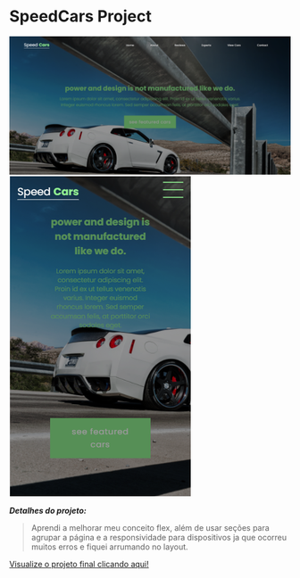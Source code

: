 # SpeedCars Project

<img src="pc.png">
<img src="mobile.png">


***Detalhes do projeto:***
>Aprendi a melhorar meu conceito flex, além de usar seções para agrupar a página e a responsividade para dispositivos ja que ocorreu muitos erros e fiquei arrumando no layout.

[Visualize o projeto final clicando aqui!](https://luanthierry.github.io/SpeedCars/)
